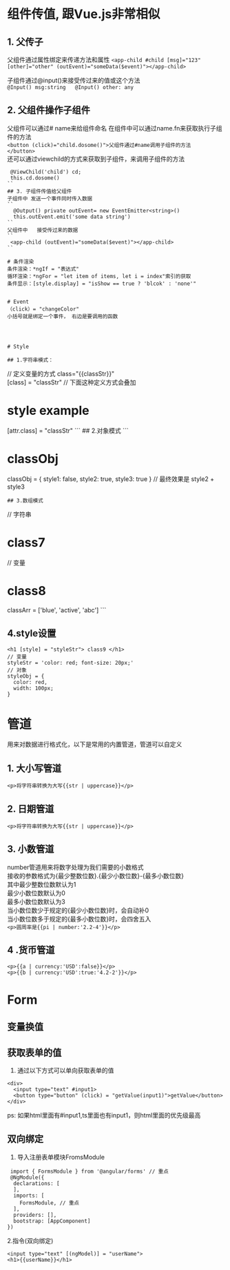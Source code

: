 # 组件传值, 跟Vue.js非常相似
## 1. 父传子
父组件通过属性绑定来传递方法和属性
``
<app-child #child [msg]="123" [other]="other" (outEvent)="someData($event)"></app-child>
``  

子组件通过@input()来接受传过来的值或这个方法  
 ``
  @Input() msg:string  
  @Input() other: any  
 ``   
 ## 2. 父组件操作子组件  
父组件可以通过# name来给组件命名 在组件中可以通过name.fn来获取执行子组件的方法  
``
 <button (click)="child.dosome()">父组件通过#name调用子组件的方法   </button>
 ``  
 还可以通过viewchild的方式来获取到子组件，来调用子组件的方法  
```
 @ViewChild('child') cd;  
 this.cd.dosome()  
`` 
## 3. 子组件传值给父组件
子组件中 发送一个事件同时传入数据
``
  @Output() private outEvent= new EventEmitter<string>()   
  this.outEvent.emit('some data string')
``  
父组件中   接受传过来的数据  
``
 <app-child (outEvent)="someData($event)"></app-child>
``

# 条件渲染
条件渲染：*ngIf = "表达式"   
循环渲染：*ngFor = "let item of items, let i = index"索引的获取  
条件显示：[style.display] = "isShow == true ? 'blcok' : 'none'"  


# Event
（click）= "changeColor"  
小括号就是绑定一个事件， 右边是要调用的函数




# Style 

## 1.字符串模式：  

```
// 定义变量的方式
class="{{classStr}}"  
[class] = "classStr"
// 下面这种定义方式会叠加
<h1 class = "{{classStr}}" [class] = "classStr"> style example </h1>
[attr.class] = "classStr"
```  
## 2.对象模式
```
<! -- 对象模式 -->
<h1 [class] = "classObj"> classObj </h1>
classObj = {
  style1: false,
  style2: true,
  style3: true
}
// 最终效果是 style2 + style3

```
## 3.数组模式
```
// 字符串
<h1 [class] = "['blue', 'active', 'abc']"> class7 </h1>
// 变量
<h1 [class] = "classArr"> class8 </h1>
classArr = ['blue', 'active', 'abc']
```

## 4.style设置
```
<h1 [style] = "styleStr"> class9 </h1>
// 变量
styleStr = 'color: red; font-size: 20px;'
// 对象
styleObj = {
  color: red,
  width: 100px;
}
```





















# 管道
用来对数据进行格式化，以下是常用的内置管道，管道可以自定义   
## 1. 大小写管道
`<p>将字符串转换为大写{{str | uppercase}}</p>`
## 2. 日期管道
`<p>将字符串转换为大写{{str | uppercase}}</p>`
## 3. 小数管道
number管道用来将数字处理为我们需要的小数格式  
接收的参数格式为{最少整数位数}.{最少小数位数}-{最多小数位数}  
其中最少整数位数默认为1  
最少小数位数默认为0  
最多小数位数默认为3  
当小数位数少于规定的{最少小数位数}时，会自动补0  
当小数位数多于规定的{最多小数位数}时，会四舍五入  
`<p>圆周率是{{pi | number:'2.2-4'}}</p>`
## 4 .货币管道
```
<p>{{a | currency:'USD':false}}</p>
<p>{{b | currency:'USD':true:'4.2-2'}}</p>
```
# Form
## 变量换值
  
## 获取表单的值
1. 通过以下方式可以单向获取表单的值
```
<div>
  <input type="text" #input1>
  <button type="button" (click) = "getValue(input1)">getValue</button>
</div>
```
ps: 如果html里面有#input1,ts里面也有input1，则html里面的优先级最高  

## 双向绑定
1. 导入注册表单模块FromsModule
```
 import { FormsModule } from '@angular/forms' // 重点
 @NgModule({
  declarations: [
  ],
  imports: [
    FormsModule, // 重点
  ],
  providers: [],
  bootstrap: [AppComponent]
})
```
2.指令(双向绑定)  
```
<input type="text" [(ngModel)] = "userName">  
<h1>{{userName}}</h1>
```
